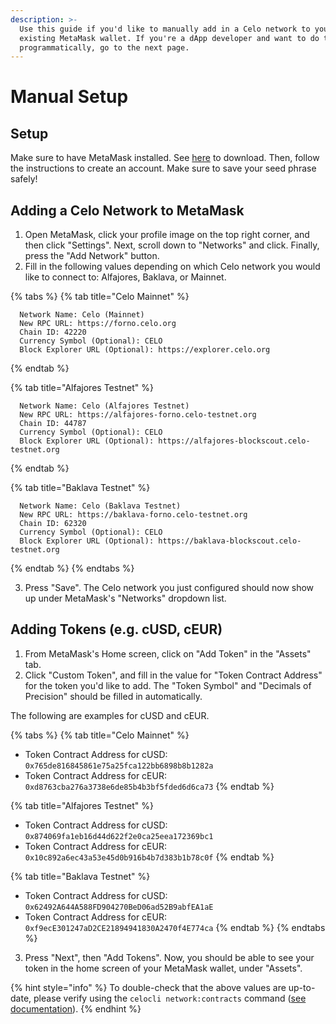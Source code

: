 ```yaml
---
description: >-
  Use this guide if you'd like to manually add in a Celo network to your
  existing MetaMask wallet. If you're a dApp developer and want to do this
  programmatically, go to the next page.
---
```


# Manual Setup

## **Setup**

Make sure to have MetaMask installed. See [here](https://metamask.io/download.html) to download. Then, follow the instructions to create an account. Make sure to save your seed phrase safely!

## **Adding a Celo Network to MetaMask**

1. Open MetaMask, click your profile image on the top right corner, and then click "Settings". Next, scroll down to "Networks" and click. Finally, press the "Add Network" button.
2. Fill in the following values depending on which Celo network you would like to connect to: Alfajores, Baklava, or Mainnet.

{% tabs %}
{% tab title="Celo Mainnet" %}
```text
  Network Name: Celo (Mainnet)
  New RPC URL: https://forno.celo.org
  Chain ID: 42220
  Currency Symbol (Optional): CELO
  Block Explorer URL (Optional): https://explorer.celo.org
```
{% endtab %}

{% tab title="Alfajores Testnet" %}
```text
  Network Name: Celo (Alfajores Testnet)
  New RPC URL: https://alfajores-forno.celo-testnet.org
  Chain ID: 44787
  Currency Symbol (Optional): CELO
  Block Explorer URL (Optional): https://alfajores-blockscout.celo-testnet.org
```
{% endtab %}

{% tab title="Baklava Testnet" %}
```text
  Network Name: Celo (Baklava Testnet)
  New RPC URL: https://baklava-forno.celo-testnet.org
  Chain ID: 62320
  Currency Symbol (Optional): CELO
  Block Explorer URL (Optional): https://baklava-blockscout.celo-testnet.org
```
{% endtab %}
{% endtabs %}

3. Press "Save". The Celo network you just configured should now show up under MetaMask's "Networks" dropdown list.

## **Adding Tokens \(e.g. cUSD, cEUR\)**

1. From MetaMask's Home screen, click on "Add Token" in the "Assets" tab.
2. Click "Custom Token", and fill in the value for "Token Contract Address" for the token you'd like to add. The "Token Symbol" and "Decimals of Precision" should be filled in automatically.

The following are examples for cUSD and cEUR.

{% tabs %}
{% tab title="Celo Mainnet" %}
* Token Contract Address for cUSD: `0x765de816845861e75a25fca122bb6898b8b1282a`
* Token Contract Address for cEUR: `0xd8763cba276a3738e6de85b4b3bf5fded6d6ca73`
{% endtab %}

{% tab title="Alfajores Testnet" %}
* Token Contract Address for cUSD: `0x874069fa1eb16d44d622f2e0ca25eea172369bc1`
* Token Contract Address for cEUR: `0x10c892a6ec43a53e45d0b916b4b7d383b1b78c0f`
{% endtab %}

{% tab title="Baklava Testnet" %}
* Token Contract Address for cUSD: `0x62492A644A588FD904270BeD06ad52B9abfEA1aE`
* Token Contract Address for cEUR: `0xf9ecE301247aD2CE21894941830A2470f4E774ca`
{% endtab %}
{% endtabs %}

3. Press "Next", then "Add Tokens". Now, you should be able to see your token in the home screen of your MetaMask wallet, under "Assets".

{% hint style="info" %}
To double-check that the above values are up-to-date, please verify using the `celocli network:contracts` command \([see documentation](https://docs.celo.org/command-line-interface/commands/network#celocli-network-contracts)\).
{% endhint %}
